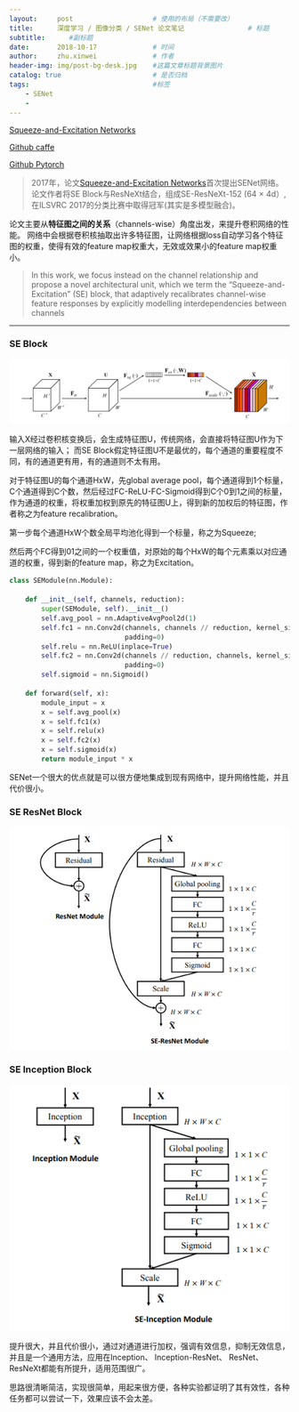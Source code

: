 ```yaml
---
layout:     post   				    # 使用的布局（不需要改）
title:     	深度学习 / 图像分类 / SENet 论文笔记				# 标题 
subtitle:      #副标题
date:       2018-10-17 				# 时间
author:     zhu.xinwei 		    	# 作者
header-img: img/post-bg-desk.jpg 	#这篇文章标题背景图片
catalog: true 						# 是否归档
tags:								#标签
    - SENet
    - 
---
```


[Squeeze-and-Excitation Networks](https://arxiv.org/abs/1709.01507)

[Github caffe](https://github.com/hujie-frank/SENet)

[Github Pytorch](https://github.com/miraclewkf/SENet-PyTorch)


> 2017年，论文[Squeeze-and-Excitation Networks](https://arxiv.org/abs/1709.01507)首次提出SENet网络。 论文作者将SE Block与ResNeXt结合，组成SE-ResNeXt-152 (64 × 4d）, 在ILSVRC 2017的分类比赛中取得冠军(其实是多模型融合)。


论文主要从**特征图之间的关系**（channels-wise）角度出发，来提升卷积网络的性能。 网络中会根据卷积核抽取出许多特征图，让网络根据loss自动学习各个特征图的权重，使得有效的feature map权重大，无效或效果小的feature map权重小。
> In this work, we focus instead on the channel relationship and propose a novel architectural unit, which we term the “Squeeze-and-Excitation” (SE) block, that adaptively recalibrates channel-wise feature responses by explicitly modelling interdependencies between channels


___
### SE Block
![](/img/cnn/se_block.PNG)

输入X经过卷积核变换后，会生成特征图U，传统网络，会直接将特征图U作为下一层网络的输入；
而SE Block假定特征图U不是最优的，每个通道的重要程度不同，有的通道更有用，有的通道则不太有用。

对于特征图U的每个通道HxW，先global average pool，每个通道得到1个标量，C个通道得到C个数，然后经过FC-ReLU-FC-Sigmoid得到C个0到1之间的标量，作为通道的权重，将权重加权到原先的特征图U上，得到新的加权后的特征图，作者称之为feature recalibration。

第一步每个通道HxW个数全局平均池化得到一个标量，称之为Squeeze;

然后两个FC得到01之间的一个权重值，对原始的每个HxW的每个元素乘以对应通道的权重，得到新的feature map，称之为Excitation。


```python
class SEModule(nn.Module):

    def __init__(self, channels, reduction):
        super(SEModule, self).__init__()
        self.avg_pool = nn.AdaptiveAvgPool2d(1)
        self.fc1 = nn.Conv2d(channels, channels // reduction, kernel_size=1,
                             padding=0)
        self.relu = nn.ReLU(inplace=True)
        self.fc2 = nn.Conv2d(channels // reduction, channels, kernel_size=1,
                             padding=0)
        self.sigmoid = nn.Sigmoid()

    def forward(self, x):
        module_input = x
        x = self.avg_pool(x)
        x = self.fc1(x)
        x = self.relu(x)
        x = self.fc2(x)
        x = self.sigmoid(x)
        return module_input * x

```

SENet一个很大的优点就是可以很方便地集成到现有网络中，提升网络性能，并且代价很小。

### SE ResNet Block
![](/img/cnn/se_resnet_block.PNG)



### SE Inception Block
![](/img/cnn/se_inception_block.PNG)



提升很大，并且代价很小，通过对通道进行加权，强调有效信息，抑制无效信息，并且是一个通用方法，应用在Inception、 Inception-ResNet、 ResNet、ResNeXt都能有所提升，适用范围很广。

思路很清晰简洁，实现很简单，用起来很方便，各种实验都证明了其有效性，各种任务都可以尝试一下，效果应该不会太差。